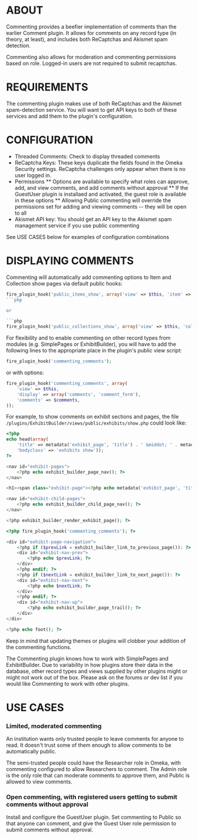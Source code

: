 ABOUT
=====

Commenting provides a beefier implementation of comments than the earlier Comment plugin. It allows for comments
on any record type (in theory, at least), and includes both ReCaptchas and Akismet spam detection.

Commenting also allows for moderation and commenting permissions based on role. Logged-in users are not
required to submit recaptchas.

REQUIREMENTS
============

The commenting plugin makes use of both ReCaptchas and the Akismet spam-detection service. You will want to get
API keys to both of these services and add them to the plugin's configuration.

CONFIGURATION
=============

* Threaded Comments: Check to display threaded comments
* ReCaptcha Keys: These keys duplicate the fields found in the Omeka Security settings. ReCaptcha challenges only appear when there
is no user logged in.
* Permissions
** Options are available to specify what roles can approve, add, and view comments, and add comments without approval
** If the GuestUser plugin is installaed and activated, the guest role is available in these options
** Allowing Public commenting will override the permissions set for adding and viewing comments -- they will be open to all
* Akismet API key: You should get an API key to the Akismet spam management service if you use public commenting



See USE CASES below for examples of configuration combinations

DISPLAYING COMMENTS
===================

Commenting will automatically add commenting options to Item and Collection show
pages via default public hooks:

```php
fire_plugin_hook('public_items_show', array('view' => $this, 'item' => $item));
```php

or

```php
fire_plugin_hook('public_collections_show', array('view' => $this, 'collection' => $collection));
```

For flexibility and to enable commenting on other record types from modules
(e.g. SimplePages or ExhibitBuilder), you will have to add the following lines
to the appropriate place in the plugin's public view script:

```php
fire_plugin_hook('commenting_comments');
```

or with options:

```php
fire_plugin_hook('commenting_comments', array(
    'view' => $this,
    'display' => array('comments', 'comment_form'),
    'comments' => $comments,
));
```

For example, to show comments on exhibit sections and pages, the file `/plugins/ExhibitBuilder/views/public/exhibits/show.php`
could look like:

```php
<?php
echo head(array(
    'title' => metadata('exhibit_page', 'title') . ' &middot; ' . metadata('exhibit', 'title'),
    'bodyclass' => 'exhibits show'));
?>

<nav id="exhibit-pages">
    <?php echo exhibit_builder_page_nav(); ?>
</nav>

<h1><span class="exhibit-page"><?php echo metadata('exhibit_page', 'title'); ?></h1>

<nav id="exhibit-child-pages">
    <?php echo exhibit_builder_child_page_nav(); ?>
</nav>

<?php exhibit_builder_render_exhibit_page(); ?>

<?php fire_plugin_hook('commenting_comments'); ?>

<div id="exhibit-page-navigation">
    <?php if ($prevLink = exhibit_builder_link_to_previous_page()): ?>
    <div id="exhibit-nav-prev">
        <?php echo $prevLink; ?>
    </div>
    <?php endif; ?>
    <?php if ($nextLink = exhibit_builder_link_to_next_page()): ?>
    <div id="exhibit-nav-next">
        <?php echo $nextLink; ?>
    </div>
    <?php endif; ?>
    <div id="exhibit-nav-up">
        <?php echo exhibit_builder_page_trail(); ?>
    </div>
</div>

<?php echo foot(); ?>
```

Keep in mind that updating themes or plugins will clobber your addition of the
commenting functions.

The Commenting plugin knows how to work with SimplePages and ExhibitBuilder. Due
to variability in how plugins store their data in the database, other record
types and views supplied by other plugins might or might not work out of the
box. Please ask on the forums or dev list if you would like Commenting to work
with other plugins.


USE CASES
=========

### Limited, moderated commenting

An institution wants only trusted people to leave comments for anyone to read. It doesn't trust some of them enough to allow 
comments to be automatically public.

The semi-trusted people could have the Researcher role in Omeka, with commenting configured to allow Researchers to comment.
The Admin role is the only role that can moderate comments to approve them, and Public is allowed to view comments.

### Open commenting, with registered users getting to submit comments without approval

Install and configure the GuestUser plugin. Set commenting to Public so that anyone can comment, and give the Guest User role permission to submit comments without approval.
